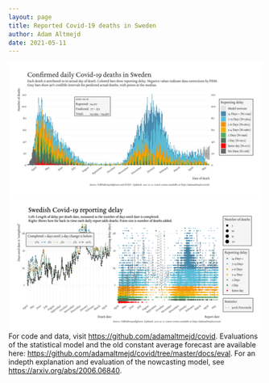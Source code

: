 ```yaml
---
layout: page
title: Reported Covid-19 deaths in Sweden
author: Adam Altmejd
date: 2021-05-11
---
```


![Graph of Swedish Covid-19 deaths with reporting delay.](deaths_lag_sweden_2021-05-11.png "Swedish Covid-19 deaths.")
![Graph of Swedish Covid-19 reporting delay in daily deaths.](lag_trend_sweden_2021-05-11.png "Trend in Swedish Covid-19 mortality reporting delay.")
For code and data, visit <https://github.com/adamaltmejd/covid>.
Evaluations of the statistical model and the old constant average forecast are available here: <https://github.com/adamaltmejd/covid/tree/master/docs/eval>.
For an indepth explanation and evaluation of the nowcasting model, see <https://arxiv.org/abs/2006.06840>.
